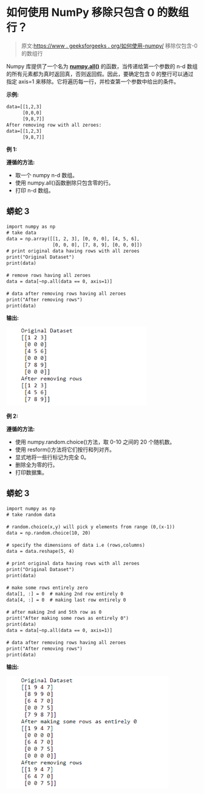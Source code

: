 # 如何使用 NumPy 移除只包含 0 的数组行？

> 原文:[https://www . geeksforgeeks . org/如何使用-numpy/](https://www.geeksforgeeks.org/how-to-remove-array-rows-that-contain-only-0-using-numpy/) 移除仅包含-0 的数组行

Numpy 库提供了一个名为 [**numpy.all()**](https://www.geeksforgeeks.org/numpy-all-in-python/) 的函数，当传递给第一个参数的 n-d 数组的所有元素都为真时返回真，否则返回假。因此，要确定包含 0 的整行可以通过指定 axis=1 来移除。它将遍历每一行，并检查第一个参数中给出的条件。

**示例:**

```
data=[[1,2,3]
      [0,0,0]
      [9,8,7]]
After removing row with all zeroes:
data=[[1,2,3]
      [9,8,7]]
```

**例 1:**

**遵循的方法:**

*   取一个 numpy n-d 数组。
*   使用 numpy.all()函数删除只包含零的行。
*   打印 n-d 数组。

## 蟒蛇 3

```
import numpy as np
# take data
data = np.array([[1, 2, 3], [0, 0, 0], [4, 5, 6],
                 [0, 0, 0], [7, 8, 9], [0, 0, 0]])
# print original data having rows with all zeroes
print("Original Dataset")
print(data)

# remove rows having all zeroes
data = data[~np.all(data == 0, axis=1)]

# data after removing rows having all zeroes
print("After removing rows")
print(data)
```

**输出:**

![](img/53708888ee61ae967293a76761956902.png)

**例 2:**

**遵循的方法:**

*   使用 numpy.random.choice()方法，取 0-10 之间的 20 个随机数。
*   使用 resform()方法将它们按行和列对齐。
*   显式地将一些行标记为完全 0。
*   删除全为零的行。
*   打印数据集。

## 蟒蛇 3

```
import numpy as np
# take random data

# random.choice(x,y) will pick y elements from range (0,(x-1))
data = np.random.choice(10, 20)

# specify the dimensions of data i.e (rows,columns)
data = data.reshape(5, 4)

# print original data having rows with all zeroes
print("Original Dataset")
print(data)

# make some rows entirely zero
data[1, :] = 0  # making 2nd row entirely 0
data[4, :] = 0  # making last row entirely 0

# after making 2nd and 5th row as 0
print("After making some rows as entirely 0")
print(data)
data = data[~np.all(data == 0, axis=1)]

# data after removing rows having all zeroes
print("After removing rows")
print(data)
```

**输出:**

![](img/4df050f1f238480ef7d4c4307c5450f5.png)